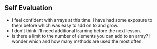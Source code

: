 ## Self Evaluation
- I feel confident with arrays at this time. I have had some exposure to them before which was easy to add on to and grow. 
- I don't think I'll need additional learning before the next lesson. 
- is there a limit to the number of elements you can add to an array? I wonder which and how many methods are used the most often.